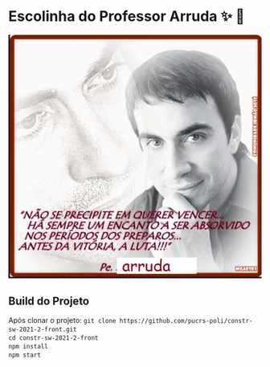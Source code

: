 # Escolinha do Professor Arruda :sparkles: :school_satchel:

![arrudelas](./src/assets/arruda.png)

## Build do Projeto

Após clonar o projeto:
`git clone https://github.com/pucrs-poli/constr-sw-2021-2-front.git`  
`cd constr-sw-2021-2-front`  
`npm install`  
`npm start`

